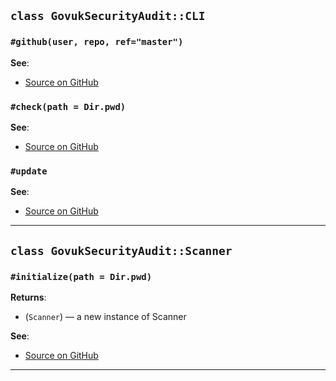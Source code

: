 
## `class GovukSecurityAudit::CLI`

### `#github(user, repo, ref="master")`


**See**:
- [Source on GitHub](https://github.com/alphagov/govuk_security_audit/blob/master/lib/govuk_security_audit/cli.rb#L14)

### `#check(path = Dir.pwd)`


**See**:
- [Source on GitHub](https://github.com/alphagov/govuk_security_audit/blob/master/lib/govuk_security_audit/cli.rb#L34)

### `#update`


**See**:
- [Source on GitHub](https://github.com/alphagov/govuk_security_audit/blob/master/lib/govuk_security_audit/cli.rb#L59)

---

## `class GovukSecurityAudit::Scanner`

### `#initialize(path = Dir.pwd)`


**Returns**:

- (`Scanner`) — a new instance of Scanner

**See**:
- [Source on GitHub](https://github.com/alphagov/govuk_security_audit/blob/master/lib/govuk_security_audit/scanner.rb#L7)

---

